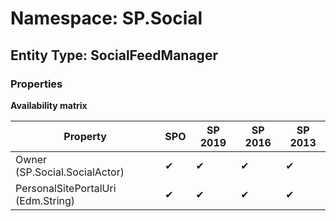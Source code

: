 # Namespace: SP.Social
## Entity Type: SocialFeedManager

### Properties

**Availability matrix**

Property | SPO | SP 2019 | SP 2016 | SP 2013
----------|-----|---------|---------|--------
Owner (SP.Social.SocialActor) | ✔ | ✔ | ✔ | ✔
PersonalSitePortalUri (Edm.String) | ✔ | ✔ | ✔ | ✔

